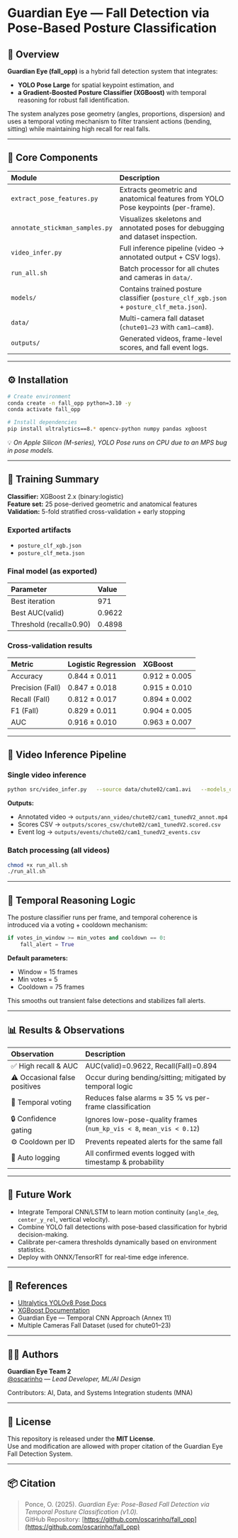 # Guardian Eye — Fall Detection via Pose-Based Posture Classification

## 📘 Overview

**Guardian Eye (fall_opp)** is a hybrid fall detection system that integrates:

- **YOLO Pose Large** for spatial keypoint estimation, and  
- **a Gradient-Boosted Posture Classifier (XGBoost)** with temporal reasoning for robust fall identification.

The system analyzes pose geometry (angles, proportions, dispersion) and uses a temporal voting mechanism to filter transient actions (bending, sitting) while maintaining high recall for real falls.

---

## 🧩 Core Components

| Module | Description |
|:-------|:-------------|
| `extract_pose_features.py` | Extracts geometric and anatomical features from YOLO Pose keypoints (per-frame). |
| `annotate_stickman_samples.py` | Visualizes skeletons and annotated poses for debugging and dataset inspection. |
| `video_infer.py` | Full inference pipeline (video → annotated output + CSV logs). |
| `run_all.sh` | Batch processor for all chutes and cameras in `data/`. |
| `models/` | Contains trained posture classifier (`posture_clf_xgb.json` + `posture_clf_meta.json`). |
| `data/` | Multi-camera fall dataset (`chute01–23` with `cam1–cam8`). |
| `outputs/` | Generated videos, frame-level scores, and fall event logs. |

---


## ⚙️ Installation

```bash
# Create environment
conda create -n fall_opp python=3.10 -y
conda activate fall_opp

# Install dependencies
pip install ultralytics==8.* opencv-python numpy pandas xgboost
```

💡 *On Apple Silicon (M-series), YOLO Pose runs on CPU due to an MPS bug in pose models.*

---

## 🚀 Training Summary

**Classifier:** XGBoost 2.x (binary:logistic)  
**Feature set:** 25 pose-derived geometric and anatomical features  
**Validation:** 5-fold stratified cross-validation + early stopping

### Exported artifacts
- `posture_clf_xgb.json`
- `posture_clf_meta.json`

### Final model (as exported)

| Parameter | Value |
|:-----------|:-------|
| Best iteration | 971 |
| Best AUC(valid) | 0.9622 |
| Threshold (recall≥0.90) | 0.4898 |

### Cross-validation results

| Metric | Logistic Regression | XGBoost |
|:-------|:--------------------|:---------|
| Accuracy | 0.844 ± 0.011 | 0.912 ± 0.005 |
| Precision (Fall) | 0.847 ± 0.018 | 0.915 ± 0.010 |
| Recall (Fall) | 0.812 ± 0.017 | 0.894 ± 0.002 |
| F1 (Fall) | 0.829 ± 0.011 | 0.904 ± 0.005 |
| AUC | 0.916 ± 0.010 | 0.963 ± 0.007 |

---

## 🎥 Video Inference Pipeline

### Single video inference

```bash
python src/video_infer.py   --source data/chute02/cam1.avi   --models_dir models   --pose_weights yolo11l-pose.pt   --imgsz 960 --conf 0.20 --fps_proc 15   --window 15 --min_votes 5 --cooldown 75   --save_video --save_csv   --outdir outputs   --mirror_dirs   --run_id tunedV2   --timestamp
```

**Outputs:**

- Annotated video → `outputs/ann_video/chute02/cam1_tunedV2_annot.mp4`
- Scores CSV → `outputs/scores_csv/chute02/cam1_tunedV2.scored.csv`
- Event log → `outputs/events/chute02/cam1_tunedV2_events.csv`

### Batch processing (all videos)

```bash
chmod +x run_all.sh
./run_all.sh
```

---

## 🧠 Temporal Reasoning Logic

The posture classifier runs per frame, and temporal coherence is introduced via a voting + cooldown mechanism:

```python
if votes_in_window >= min_votes and cooldown == 0:
    fall_alert = True
```

**Default parameters:**

- Window = 15 frames  
- Min votes = 5  
- Cooldown = 75 frames

This smooths out transient false detections and stabilizes fall alerts.

---

## 📊 Results & Observations

| Observation | Description |
|:-------------|:-------------|
| ✅ High recall & AUC | AUC(valid)=0.9622, Recall(Fall)=0.894 |
| ⚠ Occasional false positives | Occur during bending/sitting; mitigated by temporal logic |
| 🧭 Temporal voting | Reduces false alarms ≈ 35 % vs per-frame classification |
| 🔒 Confidence gating | Ignores low-pose-quality frames (`num_kp_vis < 8`, `mean_vis < 0.12`) |
| ⚙️ Cooldown per ID | Prevents repeated alerts for the same fall |
| 📄 Auto logging | All confirmed events logged with timestamp & probability |

---

## 🧬 Future Work

- Integrate Temporal CNN/LSTM to learn motion continuity (`angle_deg`, `center_y_rel`, vertical velocity).  
- Combine YOLO fall detections with pose-based classification for hybrid decision-making.  
- Calibrate per-camera thresholds dynamically based on environment statistics.  
- Deploy with ONNX/TensorRT for real-time edge inference.

---

## 🧾 References

- [Ultralytics YOLOv8 Pose Docs](https://docs.ultralytics.com/tasks/pose/)  
- [XGBoost Documentation](https://xgboost.readthedocs.io/)  
- Guardian Eye — Temporal CNN Approach (Annex 11)  
- Multiple Cameras Fall Dataset (used for chute01–23)

---

## 🧑‍💻 Authors

**Guardian Eye Team 2**  
[@oscarinho](https://github.com/oscarinho) — *Lead Developer, ML/AI Design*  

Contributors: AI, Data, and Systems Integration students (MNA)

---

## 🏁 License

This repository is released under the **MIT License**.  
Use and modification are allowed with proper citation of the Guardian Eye Fall Detection System.

---

## 📦 Citation

> Ponce, O. (2025). *Guardian Eye: Pose-Based Fall Detection via Temporal Posture Classification (v1.0).*  
> GitHub Repository: [https://github.com/oscarinho/fall_opp](https://github.com/oscarinho/fall_opp)
